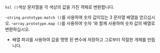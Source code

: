 `hsl ()`색상 문자열을 각 색상의 값을 가진 객체로 변환합니다.

-`string.prototype.match ()`를 사용하여 숫자 값이있는 3 문자열 배열을 얻으십시오.
-`array.prototype.map ()`를 사용하여`숫자 '와 함께 사용하여 숫자 값의 배열로 변환하십시오.
- 배열 파괴를 사용하여 값을 명명 된 변수에 저장하고 그로부터 적절한 개체를 만듭니다.